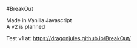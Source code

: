 #BreakOut

Made in Vanilla Javascript<br>
A v2 is planned

Test v1 at: https://dragonjules.github.io/BreakOut/
